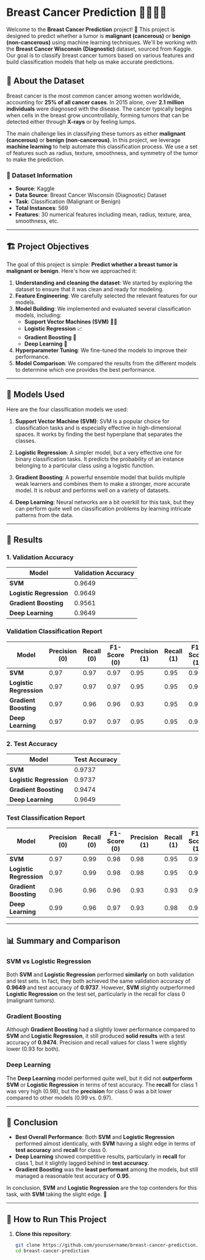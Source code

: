 # Breast Cancer Prediction 🦸‍♀️👩‍🔬

Welcome to the **Breast Cancer Prediction** project! 🎉 This project is designed to predict whether a tumor is **malignant (cancerous)** or **benign (non-cancerous)** using machine learning techniques. We'll be working with the **Breast Cancer Wisconsin (Diagnostic)** dataset, sourced from Kaggle. Our goal is to classify breast cancer tumors based on various features and build classification models that help us make accurate predictions.

## 🧠 About the Dataset

Breast cancer is the most common cancer among women worldwide, accounting for **25% of all cancer cases**. In 2015 alone, over **2.1 million individuals** were diagnosed with the disease. The cancer typically begins when cells in the breast grow uncontrollably, forming tumors that can be detected either through **X-rays** or by feeling lumps.

The main challenge lies in classifying these tumors as either **malignant (cancerous)** or **benign (non-cancerous)**. In this project, we leverage **machine learning** to help automate this classification process. We use a set of features such as radius, texture, smoothness, and symmetry of the tumor to make the prediction.

### 📝 Dataset Information

- **Source**: Kaggle
- **Data Source**: Breast Cancer Wisconsin (Diagnostic) Dataset
- **Task**: Classification (Malignant or Benign)
- **Total Instances**: 569
- **Features**: 30 numerical features including mean, radius, texture, area, smoothness, etc.

---

## 🏗️ Project Objectives

The goal of this project is simple: **Predict whether a breast tumor is malignant or benign**. Here's how we approached it:

1. **Understanding and cleaning the dataset**: We started by exploring the dataset to ensure that it was clean and ready for modeling.
2. **Feature Engineering**: We carefully selected the relevant features for our models.
3. **Model Building**: We implemented and evaluated several classification models, including:
   - **Support Vector Machines (SVM)** 🧑‍💻
   - **Logistic Regression** 📈
   - **Gradient Boosting** 🚀
   - **Deep Learning** 🤖
4. **Hyperparameter Tuning**: We fine-tuned the models to improve their performance.
5. **Model Comparison**: We compared the results from the different models to determine which one provides the best performance.

---

## 🚀 Models Used

Here are the four classification models we used:

1. **Support Vector Machine (SVM)**: SVM is a popular choice for classification tasks and is especially effective in high-dimensional spaces. It works by finding the best hyperplane that separates the classes.

2. **Logistic Regression**: A simpler model, but a very effective one for binary classification tasks. It predicts the probability of an instance belonging to a particular class using a logistic function.

3. **Gradient Boosting**: A powerful ensemble model that builds multiple weak learners and combines them to make a stronger, more accurate model. It is robust and performs well on a variety of datasets.

4. **Deep Learning**: Neural networks are a bit overkill for this task, but they can perform quite well on classification problems by learning intricate patterns from the data.

---

## 🔬 Results

### 1. Validation Accuracy

| Model                | Validation Accuracy |
|----------------------|---------------------|
| **SVM**              | 0.9649              |
| **Logistic Regression** | 0.9649            |
| **Gradient Boosting**  | 0.9561             |
| **Deep Learning**     | 0.9649              |

### Validation Classification Report

| Model              | Precision (0) | Recall (0) | F1-Score (0) | Precision (1) | Recall (1) | F1-Score (1) | Accuracy |
|--------------------|---------------|------------|--------------|---------------|------------|--------------|----------|
| **SVM**            | 0.97          | 0.97       | 0.97         | 0.95          | 0.95       | 0.95         | 0.96     |
| **Logistic Regression** | 0.97       | 0.97       | 0.97         | 0.95          | 0.95       | 0.95         | 0.96     |
| **Gradient Boosting**  | 0.97       | 0.96       | 0.96         | 0.93          | 0.95       | 0.94         | 0.96     |
| **Deep Learning**    | 0.97       | 0.97       | 0.97         | 0.95          | 0.95       | 0.95         | 0.96     |

### 2. Test Accuracy

| Model                | Test Accuracy |
|----------------------|---------------|
| **SVM**              | 0.9737        |
| **Logistic Regression** | 0.9737      |
| **Gradient Boosting**  | 0.9474       |
| **Deep Learning**     | 0.9649        |

### Test Classification Report

| Model              | Precision (0) | Recall (0) | F1-Score (0) | Precision (1) | Recall (1) | F1-Score (1) | Accuracy |
|--------------------|---------------|------------|--------------|---------------|------------|--------------|----------|
| **SVM**            | 0.97          | 0.99       | 0.98         | 0.98          | 0.95       | 0.96         | 0.97     |
| **Logistic Regression** | 0.97       | 0.99       | 0.98         | 0.98          | 0.95       | 0.96         | 0.97     |
| **Gradient Boosting**  | 0.96       | 0.96       | 0.96         | 0.93          | 0.93       | 0.93         | 0.95     |
| **Deep Learning**    | 0.99       | 0.96       | 0.97         | 0.93          | 0.98       | 0.95         | 0.96     |

---

## 📊 Summary and Comparison

### **SVM vs Logistic Regression**
Both **SVM** and **Logistic Regression** performed **similarly** on both validation and test sets. In fact, they both achieved the same validation accuracy of **0.9649** and test accuracy of **0.9737**. However, **SVM** slightly outperformed **Logistic Regression** on the test set, particularly in the recall for class 0 (malignant tumors).

### **Gradient Boosting**
Although **Gradient Boosting** had a slightly lower performance compared to **SVM** and **Logistic Regression**, it still produced **solid results** with a test accuracy of **0.9474**. Precision and recall values for class 1 were slightly lower (0.93 for both).

### **Deep Learning**
The **Deep Learning** model performed quite well, but it did not **outperform** **SVM** or **Logistic Regression** in terms of test accuracy. The **recall** for class 1 was very high (0.98), but the **precision** for class 0 was a bit lower compared to other models (0.99 vs. 0.97).

---

## 🎯 Conclusion

- **Best Overall Performance**: Both **SVM** and **Logistic Regression** performed almost identically, with **SVM** having a slight edge in terms of **test accuracy** and **recall** for class 0.
- **Deep Learning** showed competitive results, particularly in **recall** for class 1, but it slightly lagged behind in **test accuracy**.
- **Gradient Boosting** was the **least performant** among the models, but still managed a reasonable test accuracy of **0.95**.

In conclusion, **SVM** and **Logistic Regression** are the top contenders for this task, with **SVM** taking the slight edge. 🎯

---

## 🚀 How to Run This Project

1. **Clone this repository**:
   ```bash
   git clone https://github.com/yourusername/breast-cancer-prediction.git
   cd breast-cancer-prediction
